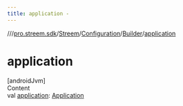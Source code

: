 ```yaml
---
title: application -
---
```

//[<root>](../../../../../index.md)/[pro.streem.sdk](../../../index.md)/[Streem](../../index.md)/[Configuration](../index.md)/[Builder](index.md)/[application](application.md)



# application  
[androidJvm]  
Content  
val [application](application.md): [Application](https://developer.android.com/reference/kotlin/android/app/Application.html)  



